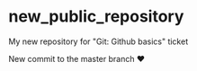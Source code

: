 # new_public_repository
My new repository for "Git: Github basics" ticket

New commit to the master branch :heart:
